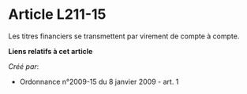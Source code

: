 # Article L211-15

Les titres financiers se transmettent par virement de compte à compte.

**Liens relatifs à cet article**

_Créé par_:

  - Ordonnance n°2009-15 du 8 janvier 2009 - art. 1
